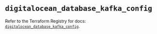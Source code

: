 # `digitalocean_database_kafka_config`

Refer to the Terraform Registry for docs: [`digitalocean_database_kafka_config`](https://registry.terraform.io/providers/digitalocean/digitalocean/2.46.1/docs/resources/database_kafka_config).
